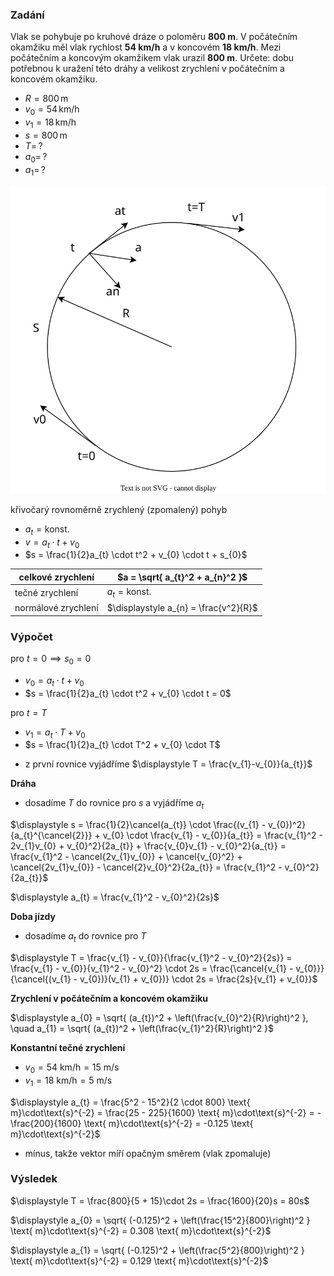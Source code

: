 ### Zadání

Vlak se pohybuje po kruhové dráze o poloměru **800 m**. V počátečním okamžiku měl vlak rychlost **54 km/h** a v koncovém **18 km/h**. Mezi počátečním a koncovým okamžikem vlak urazil **800 m**. Určete: dobu potřebnou k uražení této dráhy a velikost zrychlení v počátečním a koncovém okamžiku.

- $R = 800 \, \text{m}$
- $v_{0} = 54 \, \text{km/h}$
- $v_{1} = 18 \, \text{km/h}$
- $s = 800 \, \text{m}$
- $T = \, ?$
- $a_{0} = \, ?$
- $a_{1} = \, ?$

![](_assets/priklad1.svg)

křivočarý rovnoměrně zrychlený (zpomalený) pohyb
- $a_{t} = \text{konst.}$
- $v = a_{t} \cdot t + v_{0}$
- $s = \frac{1}{2}a_{t} \cdot t^2 + v_{0} \cdot t + s_{0}$

| celkové zrychlení   | $a = \sqrt{ a_{t}^2 + a_{n}^2 }$      |
| ------------------- | ------------------------------------- |
| tečné zrychlení     | $a_{t} = \text{konst.}$               |
| normálové zrychlení | $\displaystyle a_{n} = \frac{v^2}{R}$ |

### Výpočet

pro $t = 0 \implies s_{0} = 0$
+ $v_{0} = a_{t} \cdot t + v_{0}$
+ $s = \frac{1}{2}a_{t} \cdot t^2 + v_{0} \cdot t = 0$

pro $t = T$
- $v_{1} = a_{t} \cdot T + v_{0}$
- $s = \frac{1}{2}a_{t} \cdot T^2 + v_{0} \cdot T$
+ z první rovnice vyjádříme $\displaystyle T = \frac{v_{1}-v_{0}}{a_{t}}$

**Dráha**
- dosadíme $T$ do rovnice pro $s$ a vyjádříme $a_{t}$

$\displaystyle s = \frac{1}{2}\cancel{a_{t}} \cdot \frac{(v_{1} - v_{0})^2}{a_{t}^{\cancel{2}}} + v_{0} \cdot \frac{v_{1} - v_{0}}{a_{t}} = \frac{v_{1}^2 - 2v_{1}v_{0} + v_{0}^2}{2a_{t}} + \frac{v_{0}v_{1} - v_{0}^2}{a_{t}} = \frac{v_{1}^2 - \cancel{2v_{1}v_{0}} + \cancel{v_{0}^2} + \cancel{2v_{1}v_{0}} - \cancel{2}v_{0}^2}{2a_{t}} = \frac{v_{1}^2 - v_{0}^2}{2a_{t}}$

$\displaystyle a_{t} = \frac{v_{1}^2 - v_{0}^2}{2s}$

**Doba jízdy**
- dosadíme $a_{t}$ do rovnice pro $T$

$\displaystyle T = \frac{v_{1} - v_{0}}{\frac{v_{1}^2 - v_{0}^2}{2s}} = \frac{v_{1} - v_{0}}{v_{1}^2 - v_{0}^2} \cdot 2s = \frac{\cancel{v_{1} - v_{0}}}{\cancel{(v_{1} - v_{0})}(v_{1} + v_{0})} \cdot 2s = \frac{2s}{v_{1} + v_{0}}$

**Zrychlení v počátečním a koncovém okamžiku**

$\displaystyle a_{0} = \sqrt{ (a_{t})^2 + \left(\frac{v_{0}^2}{R}\right)^2 }, \quad a_{1} = \sqrt{ (a_{t})^2 + \left(\frac{v_{1}^2}{R}\right)^2 }$

**Konstantní tečné zrychlení**

- $v_{0} = 54 \text{ km/h} = 15 \text{ m/s}$
- $v_{1} = 18 \text{ km/h} = 5 \text{ m/s}$

$\displaystyle a_{t} = \frac{5^2 - 15^2}{2 \cdot 800} \text{ m}\cdot\text{s}^{-2} = \frac{25 - 225}{1600} \text{ m}\cdot\text{s}^{-2} = -\frac{200}{1600} \text{ m}\cdot\text{s}^{-2} = -0.125 \text{ m}\cdot\text{s}^{-2}$
- mínus, takže vektor míří opačným směrem (vlak zpomaluje)

### Výsledek

$\displaystyle T = \frac{800}{5 + 15}\cdot 2s = \frac{1600}{20}s = 80s$

$\displaystyle a_{0} = \sqrt{ (-0.125)^2 + \left(\frac{15^2}{800}\right)^2 } \text{ m}\cdot\text{s}^{-2} = 0.308 \text{ m}\cdot\text{s}^{-2}$

$\displaystyle a_{1} = \sqrt{ (-0.125)^2 + \left(\frac{5^2}{800}\right)^2 } \text{ m}\cdot\text{s}^{-2} = 0.129 \text{ m}\cdot\text{s}^{-2}$